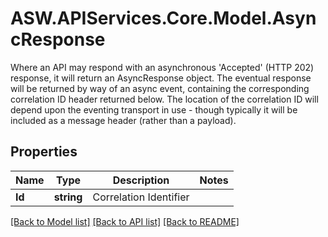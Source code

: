 # ASW.APIServices.Core.Model.AsyncResponse
Where an API may respond with an asynchronous 'Accepted' (HTTP 202) response, it will return an AsyncResponse object. The eventual                 response will be returned by way of an async event, containing the corresponding correlation ID header returned below.                                  The location of the correlation ID will depend upon the eventing transport in use - though typically it will be included as a message header (rather than a payload).             
## Properties

Name | Type | Description | Notes
------------ | ------------- | ------------- | -------------
**Id** | **string** | Correlation Identifier | 

[[Back to Model list]](../README.md#documentation-for-models) [[Back to API list]](../README.md#documentation-for-api-endpoints) [[Back to README]](../README.md)

